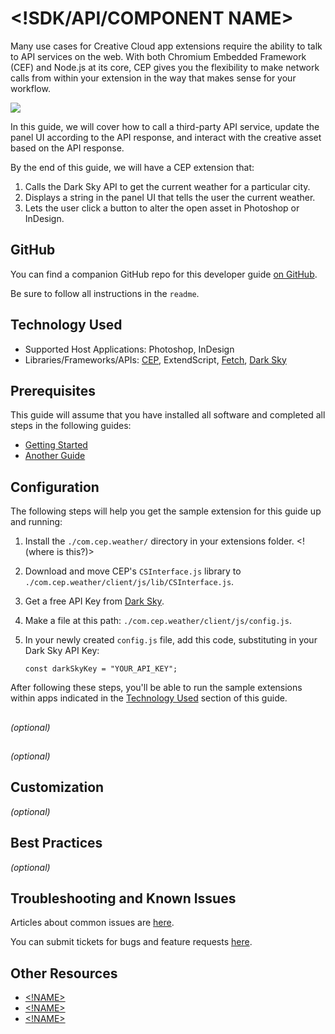 # <!SDK/API/COMPONENT NAME>

Many use cases for Creative Cloud app extensions require the ability to talk to API services on the web. With both Chromium Embedded Framework (CEF) and Node.js at its core, CEP gives you the flexibility to make network calls from within your extension in the way that makes sense for your workflow.

![](<!IMAGE SRC URL HERE (optional image for UI components)>)

In this guide, we will cover how to call a third-party API service, update the panel UI according to the API response, and interact with the creative asset based on the API response.

By the end of this guide, we will have a CEP extension that:

1. Calls the Dark Sky API to get the current weather for a particular city.
1. Displays a string in the panel UI that tells the user the current weather.
1. Lets the user click a button to alter the open asset in Photoshop or InDesign.


## GitHub

You can find a companion GitHub repo for this developer guide [on GitHub](<!LINK HERE>).

Be sure to follow all instructions in the `readme`.


## Technology Used

- Supported Host Applications: Photoshop, InDesign
- Libraries/Frameworks/APIs: [CEP](), ExtendScript, [Fetch](), [Dark Sky]()


## Prerequisites

This guide will assume that you have installed all software and completed all steps in the following guides:

- [Getting Started](<!LINK HERE>)
- [Another Guide](<!LINK HERE>)


## Configuration

The following steps will help you get the sample extension for this guide up and running:

1. Install the `./com.cep.weather/` directory in your extensions folder. <!(where is this?)>
1. Download and move CEP's `CSInterface.js` library to `./com.cep.weather/client/js/lib/CSInterface.js`.
1. Get a free API Key from [Dark Sky](https://darksky.net/dev).
1. Make a file at this path: `./com.cep.weather/client/js/config.js`.
1. In your newly created `config.js` file, add this code, substituting in your Dark Sky API Key:

    ```
    const darkSkyKey = "YOUR_API_KEY";
    ```

After following these steps, you'll be able to run the sample extensions within apps indicated in the [Technology Used](#technology-used) section of this guide.


## <!INTEGRATION SECTION 1>


## <!INTEGRATION SECTION 2>
_(optional)_


## <!INTEGRATION SECTION 3>
_(optional)_


## Customization
_(optional)_


## Best Practices
_(optional)_


## Troubleshooting and Known Issues
Articles about common issues are [here](!LINK).

You can submit tickets for bugs and feature requests [here](!LINK).

## Other Resources
- [<!NAME>](<!LINK HERE>)
- [<!NAME>](<!LINK HERE>)
- [<!NAME>](<!LINK HERE>)
